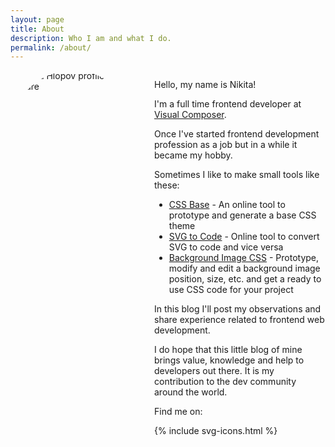 ```yaml
---
layout: page
title: About
description: Who I am and what I do. 
permalink: /about/
---
```


<style type="text/css">
	.about-container {
		display: flex
	}
	.about-image-container {
		flex: 0 0 200px;
		height: 200px;
		overflow: hidden;
		border-radius: 50%;
		margin: 0 30px 0 0
	}
	@media screen and (max-width: 768px) {
		.about-image-container {
			height: 130px;
			flex: 0 0 130px;
		}
	}
	@media screen and (max-width: 641px) {
		.about-container {
			flex-direction: column
		}
		.about-image-container {
			width: 200px;
			height: 200px;
			flex: 0 0 200px;
		}
	}
</style>
<div class="about-container">
	<div class="about-image-container">
		<img src="../../../images/me.png" alt="Nikita Hlopov profile picture">
	</div>
	<div class="about-content-container">
		<p>Hello, my name is Nikita!</p>
		<p>I'm a full time frontend developer at <a href="http://visualcomposer.com" target="_blank" rel="noreferrer noopener">Visual Composer</a>.</p>
		<p>Once I've started frontend development profession as a job but in a while it became my hobby.</p>
		<p>Sometimes I like to make small tools like these:</p>
		<ul>
			<li><a href="https://nikitahl.github.io/css-base/">CSS Base</a> - An online tool to prototype and generate a base CSS theme</li>
			<li><a href="https://nikitahl.github.io/svg-2-code/">SVG to Code</a> - Online tool to convert SVG to code and vice versa</li>
			<li><a href="https://nikitahl.github.io/bg-image/">Background Image CSS</a> - Prototype, modify and edit a background image position, size, etc. and get a ready to use CSS code for your project</li>
		</ul>
		<p>In this blog I'll post my observations and share experience related to frontend web development.</p>
		<p>I do hope that this little blog of mine brings value, knowledge and help to developers out there. It is my contribution to the dev community around the world.</p>
		<p>Find me on:</p>
		{% include svg-icons.html %}
	</div>
</div>

